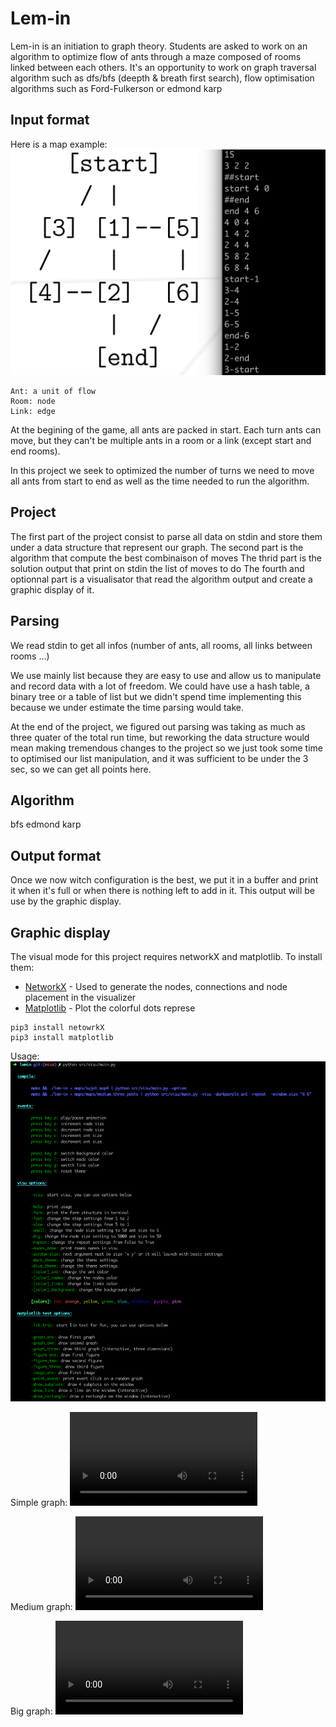# Lem-in

Lem-in is an initiation to graph theory. Students are asked to work on an algorithm to optimize flow of ants through a maze composed of rooms linked between each others.
It's an opportunity to work on graph traversal algorithm such as dfs/bfs (deepth & breath first search), flow optimisation algorithms such as Ford-Fulkerson or 
edmond karp


## Input format

Here is a map example:
![simple](img/lemin_subject_example.png)

```
Ant: a unit of flow
Room: node
Link: edge
```

At the begining of the game, all ants are packed in start. 
Each turn ants can move, but they can't be multiple ants in a room or a link (except start and end rooms).

In this project we seek to optimized the number of turns we need to move all ants from start to end as well as the time needed to run the algorithm.

## Project

The first part of the project consist to parse all data on stdin and store them under a data structure that represent our graph.
The second part is the algorithm that compute the best combinaison of moves
The thrid part is the solution output that print on stdin the list of moves to do
The fourth and optionnal part is a visualisator that read the algorithm output and create a graphic display of it.


## Parsing

We read stdin to get all infos (number of ants, all rooms, all links between rooms ...)

We use mainly list because they are easy to use and allow us to manipulate and record data with a lot of freedom. We could have use a hash table, a binary tree or a table of list but we didn't spend time implementing this because we under estimate the time parsing would take. 

At the end of the project, we figured out parsing was taking as much as three quater of the total run time, but reworking the data structure would mean making tremendous changes to the project so we just took some time to optimised our list manipulation, and it was sufficient to be under the 3 sec, so we can get all points here.

## Algorithm

bfs
edmond karp

## Output format

Once we now witch configuration is the best, we put it in a buffer and print it when it's full or when there is nothing left to add in it. This output will be use by the graphic display.


## Graphic display

The visual mode for this project requires networkX and matplotlib. To install them: 

* [NetworkX](https://networkx.github.io/) - Used to generate the nodes, connections and node placement in the visualizer
* [Matplotlib](https://matplotlib.org/) - Plot the colorful dots represe

```
pip3 install netowrkX
pip3 install matplotlib
```


Usage:
![simple](img/lemin_visu_usage.png)

Simple graph:
![simple](img/lemin_visu_one.mov)

Medium graph:
![simple](img/lemin_visu_two.mov)

Big graph:
![simple](img/lemin_visu_four.mov)
